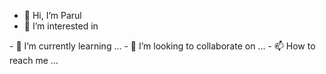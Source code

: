 - 👋 Hi, I’m Parul
- 👀 I’m interested in <a href="https://www.ansible.com/">
  <img src="https://www.ansible.com/hubfs/2017_Images/BrandPage/Brand-Assets/Community/Ansible-Mark-RGB_Pool.svg" height="10">
</a>
- 🌱 I’m currently learning ...
- 💞️ I’m looking to collaborate on ...
- 📫 How to reach me ...

<!---
ParulArinTech/ParulArinTech is a ✨ special ✨ repository because its `README.md` (this file) appears on your GitHub profile.
You can click the Preview link to take a look at your changes.
--->
